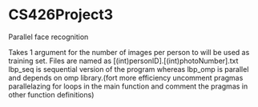 # CS426Project3
Parallel face recognition

Takes 1 argument for the number of images per person to will be used as training set. Files are named as [(int)personID].[(int)photoNumber].txt lbp_seq is sequential version of the program whereas lbp_omp is parallel and depends on omp library.(fort more efficiency uncomment pragmas parallelazing for loops in the main function and comment the pragmas in other function definitions)
